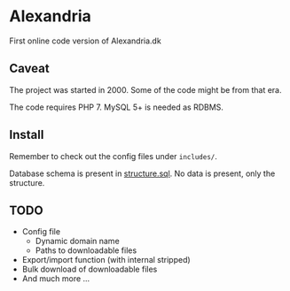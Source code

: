 # Alexandria
First online code version of Alexandria.dk

## Caveat
The project was started in 2000. Some of the code might be from that era.

The code requires PHP 7. MySQL 5+ is needed as RDBMS.

## Install
Remember to check out the config files under `includes/`. 

Database schema is present in [structure.sql](./structure.sql). No data is present, only the structure.

## TODO
* Config file
  * Dynamic domain name
  * Paths to downloadable files
* Export/import function (with internal stripped)
* Bulk download of downloadable files
* And much more ...

